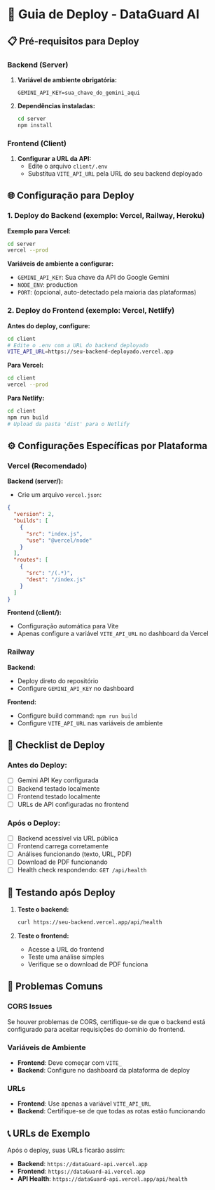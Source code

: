 # 🚀 Guia de Deploy - DataGuard AI

## 📋 Pré-requisitos para Deploy

### Backend (Server)
1. **Variável de ambiente obrigatória:**
   ```
   GEMINI_API_KEY=sua_chave_do_gemini_aqui
   ```

2. **Dependências instaladas:**
   ```bash
   cd server
   npm install
   ```

### Frontend (Client)
1. **Configurar a URL da API:**
   - Edite o arquivo `client/.env`
   - Substitua `VITE_API_URL` pela URL do seu backend deployado

## 🌐 Configuração para Deploy

### 1. Deploy do Backend (exemplo: Vercel, Railway, Heroku)

**Exemplo para Vercel:**
```bash
cd server
vercel --prod
```

**Variáveis de ambiente a configurar:**
- `GEMINI_API_KEY`: Sua chave da API do Google Gemini
- `NODE_ENV`: production
- `PORT`: (opcional, auto-detectado pela maioria das plataformas)

### 2. Deploy do Frontend (exemplo: Vercel, Netlify)

**Antes do deploy, configure:**
```bash
cd client
# Edite o .env com a URL do backend deployado
VITE_API_URL=https://seu-backend-deployado.vercel.app
```

**Para Vercel:**
```bash
cd client
vercel --prod
```

**Para Netlify:**
```bash
cd client
npm run build
# Upload da pasta 'dist' para o Netlify
```

## ⚙️ Configurações Específicas por Plataforma

### Vercel (Recomendado)

**Backend (server/):**
- Crie um arquivo `vercel.json`:
```json
{
  "version": 2,
  "builds": [
    {
      "src": "index.js",
      "use": "@vercel/node"
    }
  ],
  "routes": [
    {
      "src": "/(.*)",
      "dest": "/index.js"
    }
  ]
}
```

**Frontend (client/):**
- Configuração automática para Vite
- Apenas configure a variável `VITE_API_URL` no dashboard da Vercel

### Railway

**Backend:**
- Deploy direto do repositório
- Configure `GEMINI_API_KEY` no dashboard

**Frontend:**
- Configure build command: `npm run build`
- Configure `VITE_API_URL` nas variáveis de ambiente

## 🔧 Checklist de Deploy

### Antes do Deploy:
- [ ] Gemini API Key configurada
- [ ] Backend testado localmente
- [ ] Frontend testado localmente
- [ ] URLs de API configuradas no frontend

### Após o Deploy:
- [ ] Backend acessível via URL pública
- [ ] Frontend carrega corretamente
- [ ] Análises funcionando (texto, URL, PDF)
- [ ] Download de PDF funcionando
- [ ] Health check respondendo: `GET /api/health`

## 🧪 Testando após Deploy

1. **Teste o backend:**
   ```bash
   curl https://seu-backend.vercel.app/api/health
   ```

2. **Teste o frontend:**
   - Acesse a URL do frontend
   - Teste uma análise simples
   - Verifique se o download de PDF funciona

## 🚨 Problemas Comuns

### CORS Issues
Se houver problemas de CORS, certifique-se de que o backend está configurado para aceitar requisições do domínio do frontend.

### Variáveis de Ambiente
- **Frontend**: Deve começar com `VITE_`
- **Backend**: Configure no dashboard da plataforma de deploy

### URLs
- **Frontend**: Use apenas a variável `VITE_API_URL`
- **Backend**: Certifique-se de que todas as rotas estão funcionando

## 📞 URLs de Exemplo

Após o deploy, suas URLs ficarão assim:
- **Backend**: `https://dataGuard-api.vercel.app`
- **Frontend**: `https://dataGuard-ai.vercel.app`
- **API Health**: `https://dataGuard-api.vercel.app/api/health`
